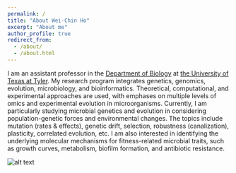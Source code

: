 ```yaml
---
permalink: /
title: "About Wei-Chin Ho"
excerpt: "About me"
author_profile: true
redirect_from: 
  - /about/
  - /about.html
---
```


I am an assistant professor in the [Department of Biology](https://www.uttyler.edu/biology/) at [the University of Texas at Tyler](https://www.uttyler.edu/). My research program integrates genetics, genomics, evolution, microbiology, and bioinformatics. Theoretical, computational, and experimental approaches are used, with emphases on multiple levels of omics and experimental evolution in microorganisms. Currently, I am particularly studying microbial genetics and evolution in considering population-genetic forces and environmental changes. The topics include mutation (rates & effects), genetic drift, selection, robustness (canalization), plasticity, correlated evolution, etc. I am also interested in identifying the underlying molecular mechanisms for fitness-related microbial traits, such as growth curves, metabolism, biofilm formation, and antibiotic resistance.

![alt text](http://wchoEvo.github.io/images/word_cloud.jpeg.jpg)
